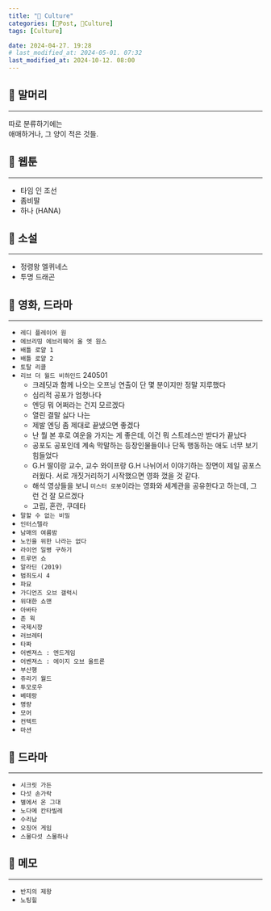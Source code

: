 ```yaml
---
title: "🍋 Culture"
categories: [📀Post, 🍋Culture]
tags: [Culture]

date: 2024-04-27. 19:28
# last_modified_at: 2024-05-01. 07:32
last_modified_at: 2024-10-12. 08:00
---
```


## 📀 말머리

---

따로 분류하기에는  
애매하거나, 그 양이 적은 것들.  

## 📀 웹툰

---

- 타임 인 조선
- 좀비딸
- 하나 (HANA)

## 📀 소설

---

- 정령왕 엘퀴네스
- 투명 드래곤

## 📀 영화, 드라마

---

- `레디 플레이어 원`
- `에브리띵 에브리웨어 올 엣 원스`
- `배틀 로얄 1`
- `배틀 로얄 2`
- `토탈 리콜`
- `리브 더 월드 비하인드` 240501
  - 크레딧과 함께 나오는 오프닝 연출이 단 몇 분이지만 정말 지루했다
  - 심리적 공포가 엄청나다
  - 엔딩 뭐 어쩌라는 건지 모르겠다
  - 열린 결말 싫다 나는
  - 제발 엔딩 좀 제대로 끝냈으면 좋겠다
  - 난 뭘 본 후로 여운을 가지는 게 좋은데, 이건 뭐 스트레스만 받다가 끝났다
  - 공포도 공포인데 계속 막말하는 등장인물들이나 단독 행동하는 애도 너무 보기 힘들었다
  - G.H 딸이랑 교수, 교수 와이프랑 G.H 나뉘어서 이야기하는 장면이 제일 공포스러웠다. 서로 개짓거리하기 시작했으면 영화 껐을 것 같다.
  - 해석 영상들을 보니 `미스터 로봇`이라는 영화와 세계관을 공유한다고 하는데, 그런 건 잘 모르겠다
  - 고립, 혼란, 쿠데타
- `말할 수 없는 비밀`
- `인터스텔라`
- `남매의 여름밤`
- `노인을 위한 나라는 없다`
- `라이언 일병 구하기`
- `트루먼 쇼`
- `알라딘 (2019)`
- `범죄도시 4`
- `파묘`
- `가디언즈 오브 갤럭시`
- `위대한 쇼맨`
- `아바타`
- `존 윅`
- `국제시장`
- `러브레터`
- `타짜`
- `어벤져스 : 엔드게임`
- `어벤져스 : 에이지 오브 울트론`
- `부산행`
- `쥬라기 월드`
- `투모로우`
- `베테랑`
- `명량`
- `모어`
- `컨텍트`
- `마션`

## 📀 드라마

---

- `시크릿 가든`
- `다섯 손가락`
- `별에서 온 그대`
- `노다메 칸타빌레`
- `수리남`
- `오징어 게임`
- `스물다섯 스물하나`

## 📀 메모

---

- `반지의 제왕`
- `노팅힐`
